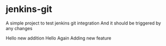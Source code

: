 # jenkins-git

A simple project to test jenkins git integration
And it should be triggered by any changes

Hello new addition
Hello Again
Adding new feature

